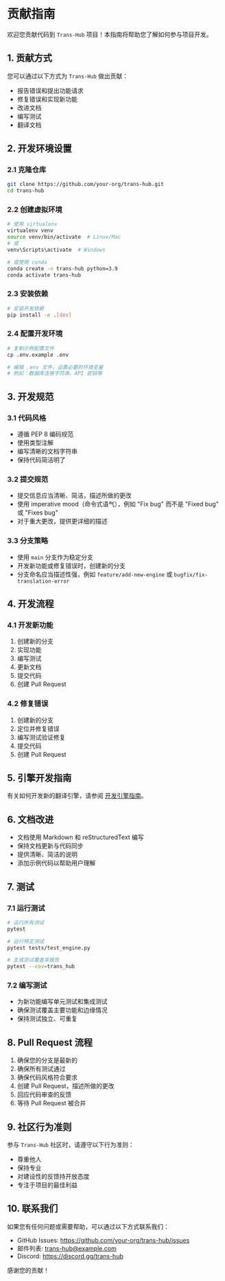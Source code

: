 # 贡献指南

欢迎您贡献代码到 `Trans-Hub` 项目！本指南将帮助您了解如何参与项目开发。

## 1. 贡献方式

您可以通过以下方式为 `Trans-Hub` 做出贡献：

- 报告错误和提出功能请求
- 修复错误和实现新功能
- 改进文档
- 编写测试
- 翻译文档

## 2. 开发环境设置

### 2.1 克隆仓库

```bash
git clone https://github.com/your-org/trans-hub.git
cd trans-hub
```

### 2.2 创建虚拟环境

```bash
# 使用 virtualenv
virtualenv venv
source venv/bin/activate  # Linux/Mac
# 或
venv\Scripts\activate  # Windows

# 或使用 conda
conda create -n trans-hub python=3.9
conda activate trans-hub
```

### 2.3 安装依赖

```bash
# 安装开发依赖
pip install -e .[dev]
```

### 2.4 配置开发环境

```bash
# 复制示例配置文件
cp .env.example .env

# 编辑 .env 文件，设置必要的环境变量
# 例如：数据库连接字符串、API 密钥等
```

## 3. 开发规范

### 3.1 代码风格

- 遵循 PEP 8 编码规范
- 使用类型注解
- 编写清晰的文档字符串
- 保持代码简洁明了

### 3.2 提交规范

- 提交信息应当清晰、简洁，描述所做的更改
- 使用 imperative mood（命令式语气），例如 "Fix bug" 而不是 "Fixed bug" 或 "Fixes bug"
- 对于重大更改，提供更详细的描述

### 3.3 分支策略

- 使用 `main` 分支作为稳定分支
- 开发新功能或修复错误时，创建新的分支
- 分支命名应当描述性强，例如 `feature/add-new-engine` 或 `bugfix/fix-translation-error`

## 4. 开发流程

### 4.1 开发新功能

1. 创建新的分支
2. 实现功能
3. 编写测试
4. 更新文档
5. 提交代码
6. 创建 Pull Request

### 4.2 修复错误

1. 创建新的分支
2. 定位并修复错误
3. 编写测试验证修复
4. 提交代码
5. 创建 Pull Request

## 5. 引擎开发指南

有关如何开发新的翻译引擎，请参阅 [开发引擎指南](guides/creating_an_engine.rst)。

## 6. 文档改进

- 文档使用 Markdown 和 reStructuredText 编写
- 保持文档更新与代码同步
- 提供清晰、简洁的说明
- 添加示例代码以帮助用户理解

## 7. 测试

### 7.1 运行测试

```bash
# 运行所有测试
pytest

# 运行特定测试
pytest tests/test_engine.py

# 生成测试覆盖率报告
pytest --cov=trans_hub
```

### 7.2 编写测试

- 为新功能编写单元测试和集成测试
- 确保测试覆盖主要功能和边缘情况
- 保持测试独立、可重复

## 8. Pull Request 流程

1. 确保您的分支是最新的
2. 确保所有测试通过
3. 确保代码风格符合要求
4. 创建 Pull Request，描述所做的更改
5. 回应代码审查的反馈
6. 等待 Pull Request 被合并

## 9. 社区行为准则

参与 `Trans-Hub` 社区时，请遵守以下行为准则：

- 尊重他人
- 保持专业
- 对建设性的反馈持开放态度
- 专注于项目的最佳利益

## 10. 联系我们

如果您有任何问题或需要帮助，可以通过以下方式联系我们：

- GitHub Issues: https://github.com/your-org/trans-hub/issues
- 邮件列表: trans-hub@example.com
- Discord: https://discord.gg/trans-hub

感谢您的贡献！